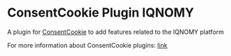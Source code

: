 # ConsentCookie Plugin IQNOMY

A plugin for [ConsentCookie](https://github.com/humanswitch/consentcookie) to add features related to the IQNOMY platform

For more information about ConsentCookie plugins: [link](https://github.com/humanswitch/consentcookie/blob/master/README.md#plugins)
